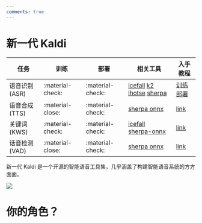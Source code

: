 ```yaml
---
comments: true
---
```


# 新一代 Kaldi

|   任务   |   训练   |  部署   |   相关工具   |   入手教程   |
|----------|---------|---------|-------------|--------------|
| 语音识别(ASR)  | :material-check: | :material-check: | [icefall]() [k2]() [lhotse]() [sherpa]() | [训练](./icefall.md) [部署](./sherpa/index.md)|
| 语音合成(TTS)  | :material-close: | :material-check: | [sherpa onnx]()               | [link](./sherpa/index.md) |
| 关键词(KWS)   | :material-check: | :material-check: | [icefall]() [sherpa-onnx]()    | [link](./sherpa/index.md) |
| 话音检测(VAD) | :material-close: | :material-check: | [sherpa onnx]()  | [link](./sherpa/index.md) |

新一代 Kaldi 是一个开源的智能语音工具集，几乎涵盖了构建智能语音系统的方方面面。

![](../assets/images/ngk-matrix.png)

# 你的角色？


